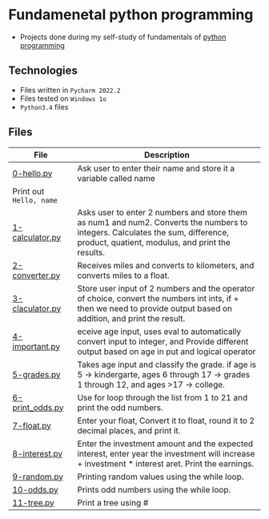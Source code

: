 # Fundamenetal python programming

- Projects done during my self-study of fundamentals of [python programming](https://www.youtube.com/playlist?list=PLGLfVvz_LVvTn3cK5e6LjhgGiSeVlIRwt)

## Technologies

- Files written in ```Pycharm 2022.2```
- Files tested on ```Windows 1o```
- ```Python3.4``` files 

## Files

| File  | Description |
| ---  | --- |
|[0-hello.py](0-hello.py)|Ask user to enter their name  and store it a variable called name
Print out ```Hello, name```|
|[1-calculator.py](1-calculator.py)|Asks user to enter 2 numbers and store them as num1 and num2. Converts the numbers to integers. Calculates the sum, difference, product, quatient, modulus, and print the results.|
|[2-converter.py](2-converter.py)|Receives miles and converts to kilometers, and converts miles to a float.|
|[3-claculator.py](-claculator.py)|Store user input of 2 numbers and the operator of choice, convert the numbers int ints, if  + then we need to provide output based on addition, and print the result.|
|[4-important.py](4-important.py)|eceive age input, uses eval to automatically convert input to integer, and Provide different output based on age in put and logical operator|
|[5-grades.py](5-grades.py)|Takes age input and classify the grade. if age is 5 -> kindergarte, ages 6 through 17 -> grades 1 through 12, and  ages >17 -> college.|
|[6-print_odds.py](6-print_odds.py)| Use for loop through the list from 1 to 21 and print the odd numbers.|
|[7-float.py](7-float.py)| Enter your float, Convert it to float, round it to 2 decimal places, and print it. |
|[8-interest.py](8-interest.py)| Enter the investment amount and the expected interest, enter year the investment will increase + investment * interest aret. Print the earnings. |
|[9-random.py](9-random.py)|Printing random values using the while loop.|
|[10-odds.py](10-odds.py)|Prints odd numbers using the while loop.|
|[11-tree.py](11-tree.py)|Print a tree using #|







